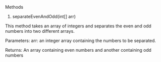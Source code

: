 Methods

1. separateEvenAndOdd(int[] arr)

   
This method takes an array of integers and separates the even and odd numbers into two different arrays.

Parameters:
arr: an integer array containing the numbers to be separated.

Returns:
An array containing even numbers and another containing odd numbers
